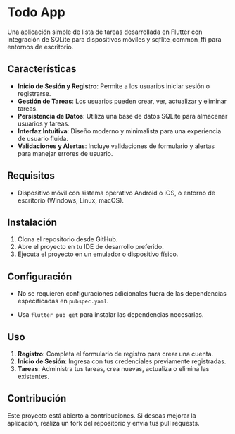 # Todo App

Una aplicación simple de lista de tareas desarrollada en Flutter con integración de SQLite para dispositivos móviles y sqflite_common_ffi para entornos de escritorio.

## Características

- **Inicio de Sesión y Registro**: Permite a los usuarios iniciar sesión o registrarse.
- **Gestión de Tareas**: Los usuarios pueden crear, ver, actualizar y eliminar tareas.
- **Persistencia de Datos**: Utiliza una base de datos SQLite para almacenar usuarios y tareas.
- **Interfaz Intuitiva**: Diseño moderno y minimalista para una experiencia de usuario fluida.
- **Validaciones y Alertas**: Incluye validaciones de formulario y alertas para manejar errores de usuario.

## Requisitos

- Dispositivo móvil con sistema operativo Android o iOS, o entorno de escritorio (Windows, Linux, macOS).

## Instalación

1. Clona el repositorio desde GitHub.
2. Abre el proyecto en tu IDE de desarrollo preferido.
3. Ejecuta el proyecto en un emulador o dispositivo físico.

## Configuración

- No se requieren configuraciones adicionales fuera de las dependencias especificadas en `pubspec.yaml`.

- Usa `flutter pub get` para instalar las dependencias necesarias.

## Uso

1. **Registro**: Completa el formulario de registro para crear una cuenta.
2. **Inicio de Sesión**: Ingresa con tus credenciales previamente registradas.
3. **Tareas**: Administra tus tareas, crea nuevas, actualiza o elimina las existentes.

## Contribución

Este proyecto está abierto a contribuciones. Si deseas mejorar la aplicación, realiza un fork del repositorio y envía tus pull requests.
